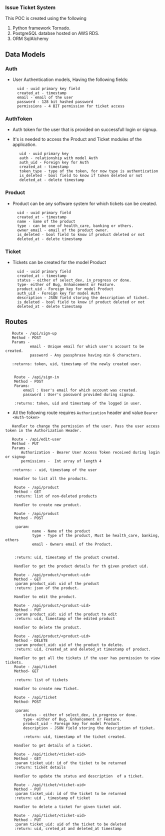 ### Issue Ticket System

 This POC is created using the following
 
   1. Python framework Tornado.
   2. PostgreSQL databse hosted on AWS RDS.
   3. ORM SqlAlchemy


## Data Models

### Auth   

- User Authentication models, Having the following fields:
        
        uid - uuid primary key field
        created_at - timestamp
        email - email of the user
        password - 128 bit hashed password
        permissions - 4 BIT permission for ticket access


### AuthToken

- Auth token for the user that is provided on successfull login or signup.
- It's is needed to access the Product and Ticket modules of the application.

         uid - uuid primary key
         auth - relationship with model Auth
         auth_uid - Foreign key for Auth      
         created_at - timestamp
         token_type - type of the token, for now type is authentication
         is_deleted - bool field to know if token deleted or not
         deleted_at - delete timestamp


### Product

- Product can be any software system for which tickets can be created.

        uid - uuid primary field
        created_at - timestamp
        name - name of the product
        type - can be one of health_care, banking or others.
        owner_email - email of the product owner.
        is_deleted - bool field to know if product deleted or not
        deleted_at - delete timestamp


### Ticket

- Tickets can be created for the model Product

        uid - uuid primary field
        created_at - timestamp
        status - either of select_dev, in_progress or done.
        type- either of Bug, Enhancement or Feature.
        product_uid - Foreign key for model Product 
        auth_uid - Foreign key for model Auth
        description - JSON field storing the description of ticket.
        is_deleted - bool field to know if product deleted or not
        deleted_at - delete timestamp
        

## Routes

 ```
    Route - /api/sign-up
    Method - POST
    Params -
            email - Unique email for which user's account to be created.
            password - Any passphrase having min 6 characters.

    :returns: token, uid, timestamp of the newly created user.
    

```
```
    Route - /api/sign-in
    Method - POST
    Params:
        email : User's email for which account was created.
        password : User's password provided during signup.
    
    :returns: token, uid and timestamp of the logged in user.

```

- All the following route requires `Authorization` header and value `Bearer <Auth-token>`

```
   Handler to change the permission of the user. Pass the user access token in the Authorization Header.
   
   Route - /api/edit-user
   Method - PUT
   Params -
       Authorization - Bearer User Access Token received during login or signup
       permissions -  Int array of length 4
               
   :returns: - uid, timestamp of the user
```

```
    Handler to list all the products.
    
    Route - /api/product
    Method - GET
    :return: list of non-deleted products

```

```
    Handler to create new product.
    
    Route - /api/product
    Method - POST
           
    :param:
            name - Name of the product
            type - Type of the product, Must be health_care, banking, others
            email - Owners email of the Product.


    :return: uid, timestamp of the product created.
```

```
    Handler to get the product details for th given product uid.
      
    Route - /api/product/<product-uid>
    Method - GET
    :param product_uid: uid of the product
    :return: json of the product.

```

```
    Handler to edit the product.
        
    Route - /api/product/<product-uid>
    Method - PUT
    :param product_uid: uid of the product to edit
    :return: uid, timestamp of the edited product

```

```
    Handler to delete the product.
    
    Route - /api/product/<product-uid>
    Method - DELETE
    :param product_uid: uid of the product to delete.
    :return: uid, created_at and deleted_at timestamp of product.
```

```
    Handler to get all the tickets if the user has permission to view tickets.
    Route - /api/ticket
    Method- GET
        
    :return: list of tickets
```                

```
    Handler to create new Ticket.
        
    Route - /api/ticket
    Method- POST

    :param:
        status - either of select_dev, in_progress or done.
        type- either of Bug, Enhancement or Feature.
        product_uid - Foreign key for model Product 
        description - JSON field storing the description of ticket.

        :return: uid, timestamp of the ticket created.

```

```
    Handler to get details of a ticket.
         
    Route - /api/ticket/<ticket-uid>
    Method - GET
    :param ticket_uid: id of the ticket to be returned
    :return: ticket details

```

```
    Handler to update the status and description  of a ticket.
         
    Route - /api/ticket/<ticket-uid>
    Method - PUT
    :param ticket_uid: id of the ticket to be returned
    :return: uid , timestamp of ticket 
```

```
    Handler to delete a ticket for given ticket uid.
         
    Route - /api/ticket/<ticket-uid>
    Method - PUT
    :param ticket_uid: uid of the ticket to be deleted
    :return: uid, creted_at and deleted_at timestamp
```         